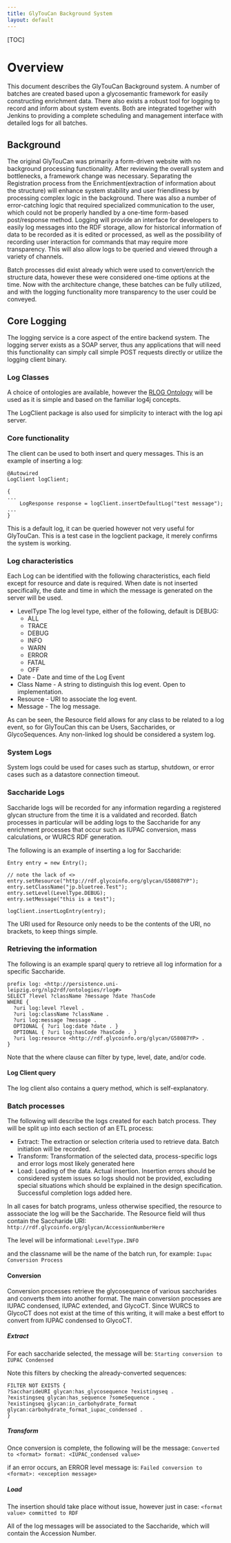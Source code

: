 ```yaml
---
title: GlyTouCan Background System
layout: default
---
```


[TOC]

# Overview
This document describes the GlyTouCan Background system.  A number of batches are created based upon a glycosemantic framework for easily constructing enrichment data.  There also exists a robust tool for logging to record and inform about system events.  Both are integrated together with Jenkins to providing a complete scheduling and management interface with detailed logs for all batches.

## Background
The original GlyTouCan was primarily a form-driven website with no background processing functionality.  After reviewing the overall system and  bottlenecks, a framework change was necessary.  Separating the Registration process from the Enrichment(extraction of information about the structure) will enhance system stability and user friendliness by processing complex logic in the background.  There was also a number of error-catching logic that required specialized communication to the user, which could not be properly handled by a one-time form-based post/response method.  Logging will provide an interface for developers to easily log messages into the RDF storage, allow for historical information of data to be recorded as it is edited or processed, as well as the possibility of recording user interaction for commands that may require more transparency.  This will also allow logs to be queried and viewed through a variety of channels.

Batch processes did exist already which were used to convert/enrich the structure data, however these were considered one-time options at the time.  Now with the architecture change, these batches can be fully utilized, and with the logging functionality more transparency to the user could be conveyed.

## Core Logging

The logging service is a core aspect of the entire backend system.
The logging server exists as a SOAP server, thus any applications that will need this functionality can simply call simple POST requests directly or utilize the logging client binary.

### Log Classes

A choice of ontologies are available, however the [RLOG Ontology](http://persistence.uni-leipzig.org/nlp2rdf/ontologies/rlog/rlog.html) will be used as it is simple and based on the familiar log4j concepts.

The LogClient package is also used for simplicity to interact with the log api server.

### Core functionality

The client can be used to both insert and query messages.  This is an example of inserting a log:
```
@Autowired
LogClient logClient;

{
...
	LogResponse response = logClient.insertDefaultLog("test message");
...
}
```

This is a default log, it can be queried however not very useful for GlyTouCan.  This is a test case in the logclient package, it merely confirms the system is working.

### Log characteristics

Each Log can be identified with the following characteristics, each field except for resource and date is required.  When date is not inserted specifically, the date and time in which the message is generated on the server will be used.

 - LevelType The log level type, either of the following, default is DEBUG:
	 - ALL
	 - TRACE
	 - DEBUG
	 - INFO
	 - WARN
	 - ERROR
	 - FATAL
	 - OFF
 - Date - Date and time of the Log Event
 - Class Name - A string to distinguish this log event.  Open to implementation.
 - Resource - URI to associate the log event.
 - Message - The log message.

As can be seen, the Resource field allows for any class to be related to a log event, so for GlyTouCan this can be Users, Saccharides, or GlycoSequences.  Any non-linked log should be considered a system log.

### System Logs

System logs could be used for cases such as startup, shutdown, or error cases such as a datastore connection timeout.

### Saccharide Logs

Saccharide logs will be recorded for any information regarding a registered glycan structure from the time it is a validated and recorded.  Batch processes in particular will be adding logs to the Saccharide for any enrichment processes that occur such as IUPAC conversion, mass calculations, or WURCS RDF generation.

The following is an example of inserting a log for Saccharide:

```
Entry entry = new Entry();

// note the lack of <>
entry.setResource("http://rdf.glycoinfo.org/glycan/G58087YP");
entry.setClassName("jp.bluetree.Test");
entry.setLevel(LevelType.DEBUG);
entry.setMessage("this is a test");

logClient.insertLogEntry(entry);

```

The URI used for Resource only needs to be the contents of the URI, no brackets, to keep things simple.

### Retrieving the information

The following is an example sparql query to retrieve all log information for a specific Saccharide.

```
prefix log: <http://persistence.uni-leipzig.org/nlp2rdf/ontologies/rlog#>
SELECT ?level ?className ?message ?date ?hasCode
WHERE {
  ?uri log:level ?level .
  ?uri log:className ?className .
  ?uri log:message ?message .
  OPTIONAL { ?uri log:date ?date . } 
  OPTIONAL { ?uri log:hasCode ?hasCode . } 
  ?uri log:resource <http://rdf.glycoinfo.org/glycan/G58087YP> .
}
```

Note that the where clause can filter by type, level, date, and/or code.

#### Log Client query
The log client also contains a query method, which is self-explanatory.

### Batch processes

The following will describe the logs created for each batch process.  They will be split up into each section of an ETL process:

 - Extract: The extraction or selection criteria used to retrieve data.  Batch initiation will be recorded.
 - Transform: Transformation of the selected data, process-specific logs and error logs most likely generated here
 - Load: Loading of the data.  Actual insertion.  Insertion errors should be considered system issues so logs should not be provided, excluding special situations which should be explained in the design specification.  Successful completion logs added here.

In all cases for batch programs, unless otherwise specified, the resource to asssociate the log will be the Saccharide.  The Resource field will thus contain the Saccharide URI:
`http://rdf.glycoinfo.org/glycan/AccessionNumberHere`

The level will be informational:
`LevelType.INFO`

and the classname will be the name of the batch run, for example:
`Iupac Conversion Process`

#### Conversion
Conversion processes retrieve the glycosequence of various saccharides and converts them into another format.  The main conversion processes are IUPAC condensed, IUPAC extended, and GlycoCT.  Since WURCS to GlycoCT does not exist at the time of this writing, it will make a best effort to convert from IUPAC condensed to GlycoCT.

##### Extract
For each saccharide selected, the message will be:
`Starting conversion to IUPAC Condensed`

Note this filters by checking the already-converted sequences:

```
FILTER NOT EXISTS {
?SaccharideURI glycan:has_glycosequence ?existingseq .
?existingseq glycan:has_sequence ?someSequence .
?existingseq glycan:in_carbohydrate_format glycan:carbohydrate_format_iupac_condensed .
}
```

##### Transform
Once conversion is complete, the following will be the message:
`Converted to <format> format: <IUPAC_condensed value>`

if an error occurs, an ERROR level message is:
`Failed conversion to <format>: <exception message>`

##### Load
The insertion should take place without issue, however just in case:
`<format value> committed to RDF`

All of the log messages will be associated to the Saccharide, which will contain the Accession Number.

